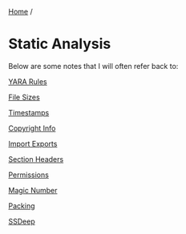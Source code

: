 [Home](https://github.com/jplowri0/Blog/blob/main/home.md) / 
# Static Analysis
Below are some notes that I will often refer back to: 

[YARA Rules](https://github.com/jplowri0/Blog/blob/main/malware/yara.md)

[File Sizes](https://github.com/jplowri0/Blog/blob/main/malware/fileSizes.md)

[Timestamps](https://github.com/jplowri0/Blog/blob/main/malware/timestamps.md)

[Copyright Info](https://github.com/jplowri0/Blog/blob/main/malware/copyrightInfo.md)

[Import Exports](https://github.com/jplowri0/Blog/blob/main/malware/importExport.md)

[Section Headers](https://github.com/jplowri0/Blog/blob/main/malware/sectionHeaders.md)

[Permissions](https://github.com/jplowri0/Blog/blob/main/malware/permissions.md)

[Magic Number](https://github.com/jplowri0/Blog/blob/main/malware/MagicNumber.md)

[Packing](https://github.com/jplowri0/Blog/blob/main/malware/packing.md)

[SSDeep](https://github.com/jplowri0/Blog/blob/main/malware/ssdeep.md)
